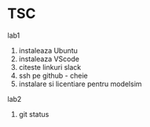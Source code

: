# TSC

lab1
1. instaleaza Ubuntu
2. instaleaza VScode
3. citeste linkuri slack
4. ssh pe github - cheie
5. instalare si licentiare pentru modelsim


lab2
1. git status